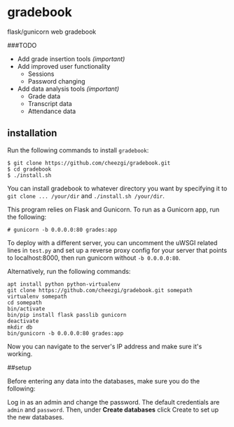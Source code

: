 # gradebook
flask/gunicorn web gradebook

###TODO

* Add grade insertion tools *(important)*
* Add improved user functionality
  * Sessions
  * Password changing
* Add data analysis tools *(important)*
  * Grade data
  * Transcript data
  * Attendance data

## installation

Run the following commands to install `gradebook`:

```
$ git clone https://github.com/cheezgi/gradebook.git
$ cd gradebook
$ ./install.sh
```

You can install gradebook to whatever directory you want by specifying it
to `git clone ... /your/dir` and `./install.sh /your/dir`.

This program relies on Flask and Gunicorn. To run as a Gunicorn app, run the following:

```
# gunicorn -b 0.0.0.0:80 grades:app
```

To deploy with a different server, you can uncomment the uWSGI related lines in `test.py`
and set up a reverse proxy config for your server that points to localhost:8000,
then run gunicorn without `-b 0.0.0.0:80`.

Alternatively, run the following commands:

```
apt install python python-virtualenv
git clone https://github.com/cheezgi/gradebook.git somepath
virtualenv somepath
cd somepath
bin/activate
bin/pip install flask passlib gunicorn
deactivate
mkdir db
bin/gunicorn -b 0.0.0.0:80 grades:app
```

Now you can navigate to the server's IP address and make sure it's working.

##setup

Before entering any data into the databases, make sure you do the following:

Log in as an admin and change the password. The default credentials are
`admin` and `password`. Then, under **Create databases** click Create to set up
the new databases.

